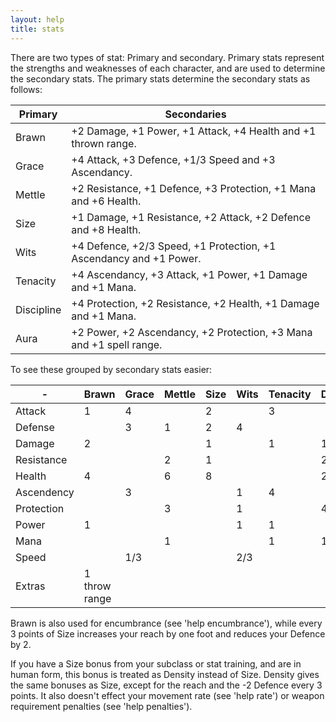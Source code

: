 ```yaml
---
layout: help
title: stats
---
```


There are two types of stat: Primary and secondary.  Primary stats represent 
the strengths and weaknesses of each character, and are used to determine the 
secondary stats.  The primary stats determine the secondary stats as follows:

Primary | Secondaries
--- | ---
Brawn | +2 Damage, +1 Power, +1 Attack, +4 Health and +1 thrown range.
Grace | +4 Attack, +3 Defence, +1/3 Speed and +3 Ascendancy.
Mettle | +2 Resistance, +1 Defence, +3 Protection, +1 Mana and +6 Health.
Size | +1 Damage, +1 Resistance, +2 Attack, +2 Defence and +8 Health.
Wits | +4 Defence, +2/3 Speed, +1 Protection, +1 Ascendancy and +1 Power.
Tenacity | +4 Ascendancy, +3 Attack, +1 Power, +1 Damage and +1 Mana.
Discipline | +4 Protection, +2 Resistance, +2 Health, +1 Damage and +1 Mana.
Aura | +2 Power, +2 Ascendancy, +2 Protection, +3 Mana and +1 spell range.

To see these grouped by secondary stats easier:

\-|Brawn|Grace|Mettle|Size|Wits|Tenacity|Discipline|Aura
---|---|---|---|---|---|---|---|---
Attack|1|4||2||3||
Defense||3|1|2|4|||
Damage|2|||1||1|1|
Resistance|||2|1|||2|
Health|4||6|8|||2|
Ascendency||3|||1|4||2
Protection|||3||1||4|2
Power|1||||1|1||2
Mana|||1|||1|1|3
Speed||1/3|||2/3|||
Extras|1 throw range|||||||1 spell range

Brawn is also used for encumbrance (see 'help encumbrance'), while every 3 
points of Size increases your reach by one foot and reduces your Defence by 2.

If you have a Size bonus from your subclass or stat training, and are in human 
form, this bonus is treated as Density instead of Size.  Density gives the same
bonuses as Size, except for the reach and the -2 Defence every 3 points.  It 
also doesn't effect your movement rate (see 'help rate') or weapon requirement 
penalties (see 'help penalties').
